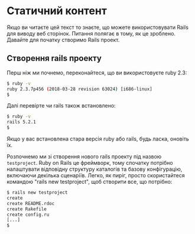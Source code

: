 # Статичний контент

Якщо ви читаєте цей текст то знаєте, що можете використовувати Rails  для виводу веб сторінок. Питання полягає в тому, як це зроблено. Давайте для початку створимо Rails  проект.

## Створення rails проекту

Перш ніж ми почнемо, переконайтеся, що ви використовуєте ruby 2.3:
```bash
$ ruby -v
ruby 2.3.7p456 (2018-03-28 revision 63024) [i686-linux]
$
```

Далі перевірте чи rails також встановлено:
```bash
$ ruby -v
rails 5.2.1
$
```

Якщо у вас встановлена стара версія ruby або rails, будь ласка, оновіть їх.

Розпочнемо ми зі створення нового rails проекту під назвою `testproject`. Ruby on Rails це фреймворк, тому спочатку потрібно налаштувати відповідну структуру каталогів та базову конфігурацію, включаючи декілька сценаріїв. Легко, як пиріг, просто скористайтеся командою "rails new testproject", щоб створити все, що потрібно:
```bash
$ rails new testproject
create
create README.rdoc
create Rakefile
create config.ru
[...]
$
```
